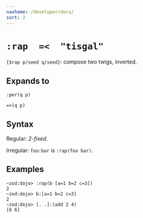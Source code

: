 ```yaml
---
navhome: /developer/docs/
sort: 2
---
```


# `:rap  =<  "tisgal"`

`{$rap p/seed q/seed}`: compose two twigs, inverted.

## Expands to

```
:per(q p)
```

```
=>(q p)
```

## Syntax

Regular: *2-fixed*.

Irregular: `foo:bar` is `:rap(foo bar)`.

## Examples

```
~zod:dojo> :rap(b [a=1 b=2 c=3])
2
~zod:dojo> b:[a=1 b=2 c=3]
2
~zod:dojo> [. .]:(add 2 4)
[6 6]
```
